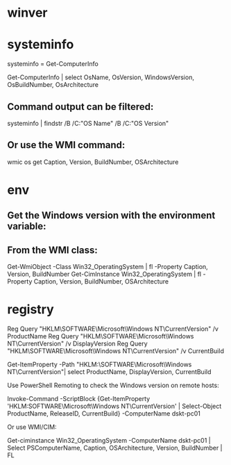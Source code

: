 # winver



# systeminfo

systeminfo = Get-ComputerInfo

Get-ComputerInfo | select OsName, OsVersion, WindowsVersion, OsBuildNumber, OsArchitecture

## Command output can be filtered:

systeminfo | findstr /B /C:"OS Name" /B /C:"OS Version"

## Or use the WMI command:

wmic os get Caption, Version, BuildNumber, OSArchitecture

# env

## Get the Windows version with the environment variable:

[System.Environment]::OSVersion.Version

## From the WMI class:

Get-WmiObject -Class Win32_OperatingSystem | fl -Property Caption, Version, BuildNumber
Get-CimInstance Win32_OperatingSystem | fl -Property Caption, Version, BuildNumber, OSArchitecture

# registry

Reg Query "HKLM\SOFTWARE\Microsoft\Windows NT\CurrentVersion" /v ProductName
Reg Query "HKLM\SOFTWARE\Microsoft\Windows NT\CurrentVersion" /v DisplayVersion
Reg Query "HKLM\SOFTWARE\Microsoft\Windows NT\CurrentVersion" /v CurrentBuild

Get-ItemProperty -Path "HKLM:\SOFTWARE\Microsoft\Windows NT\CurrentVersion"| select ProductName, DisplayVersion, CurrentBuild

Use PowerShell Remoting to check the Windows version on remote hosts:

Invoke-Command -ScriptBlock {Get-ItemProperty 'HKLM:SOFTWARE\Microsoft\Windows NT\CurrentVersion' | Select-Object ProductName, ReleaseID, CurrentBuild} -ComputerName dskt-pc01

Or use WMI/CIM:

Get-ciminstance Win32_OperatingSystem -ComputerName dskt-pc01 | Select PSComputerName, Caption, OSArchitecture, Version, BuildNumber | FL
